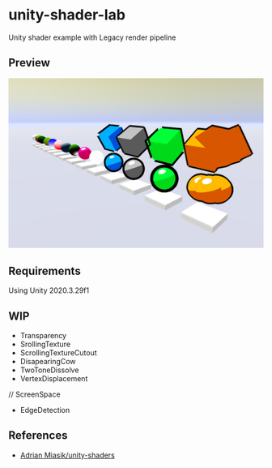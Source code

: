 # unity-shader-lab
Unity shader example with Legacy render pipeline

## Preview
![](ReadmeAssets/preview-01.png)

## Requirements
Using Unity 2020.3.29f1

## WIP
- Transparency
- SrollingTexture
- ScrollingTextureCutout
- DisapearingCow
- TwoToneDissolve
- VertexDisplacement

// ScreenSpace
- EdgeDetection

## References
- [Adrian Miasik/unity-shaders](https://github.com/adrian-miasik/unity-shaders)  
